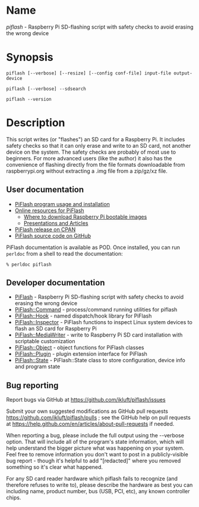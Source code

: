 # Name

*piflash* - Raspberry Pi SD-flashing script with safety checks to avoid erasing the wrong device

# Synopsis

    piflash [--verbose] [--resize] [--config conf-file] input-file output-device

    piflash [--verbose] --sdsearch

    piflash --version

# Description

This script writes (or "flashes") an SD card for a Raspberry Pi. It includes safety checks so that it can only erase and write to an SD card, not another device on the system. The safety checks are probably of most use to beginners. For more advanced users (like the author) it also has the convenience of flashing directly from the file formats downloadable from raspberrypi.org without extracting a .img file from a zip/gz/xz file.

## User documentation

* [PiFlash program usage and installation](https://metacpan.org/pod/distribution/PiFlash/bin/piflash)
* [Online resources for PiFlash](https://github.com/ikluft/piflash/blob/master/doc/resources.md)
  * [Where to download Raspberry Pi bootable images](https://github.com/ikluft/piflash/blob/master/doc/resources.md#where-to-download-raspberry-pi-bootable-images)
  * [Presentations and Articles](https://github.com/ikluft/piflash/blob/master/doc/resources.md#presentations-and-articles)
* [PiFlash release on CPAN](https://metacpan.org/release/PiFlash)
* [PiFlash source code on GitHub](https://github.com/ikluft/piflash)

PiFlash documentation is available as POD.
Once installed, you can run `perldoc` from a shell to read the documentation:
 
    % perldoc piflash
 
## Developer documentation

* [PiFlash](https://metacpan.org/pod/PiFlash) - Raspberry Pi SD-flashing script with safety checks to avoid erasing the wrong device
* [PiFlash::Command](https://metacpan.org/pod/PiFlash::Command) - process/command running utilities for piflash
* [PiFlash::Hook](https://metacpan.org/pod/PiFlash::Hook) - named dispatch/hook library for PiFlash
* [PiFlash::Inspector](https://metacpan.org/pod/PiFlash::Inspector) - PiFlash functions to inspect Linux system devices to flash an SD card for Raspberry Pi
* [PiFlash::MediaWriter](https://metacpan.org/pod/PiFlash::MediaWriter) - write to Raspberry Pi SD card installation with scriptable customization
* [PiFlash::Object](https://metacpan.org/pod/PiFlash::Object) - object functions for PiFlash classes
* [PiFlash::Plugin](https://metacpan.org/pod/PiFlash::Plugin) - plugin extension interface for PiFlash
* [PiFlash::State](https://metacpan.org/pod/PiFlash::State) - PiFlash::State class to store configuration, device info and program state

## Bug reporting

Report bugs via GitHub at https://github.com/ikluft/piflash/issues

Submit your own suggested modifications as GitHub pull requests https://github.com/ikluft/piflash/pulls ; see the GitHub help on pull requests at https://help.github.com/en/articles/about-pull-requests if needed. 

When reporting a bug, please include the full output using the --verbose option. That will include all of the
program's state information, which will help understand the bigger picture what was happening on your system.
Feel free to remove information you don't want to post in a publicly-visible bug report - though it's helpful
to add "[redacted]" where you removed something so it's clear what happened.

For any SD card reader hardware which piflash fails to recognize (and therefore refuses to write to),
please describe the hardware as best you can including name, product number, bus (USB, PCI, etc),
any known controller chips.
